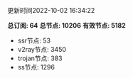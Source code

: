 更新时间2022-10-02 16:34:22

**总订阅: 64**
**总节点: 10206**
**有效节点: 5182**
- ssr节点: 53
- v2ray节点: 3450
- trojan节点: 383
- ss节点: 1296

